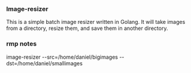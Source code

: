 ### Image-resizer

This is a simple batch image resizer written in Golang. It will take images from a directory, resize them, and save them in another directory.

### rmp notes

image-resizer --src=/home/daniel/bigimages --dst=/home/daniel/smallimages